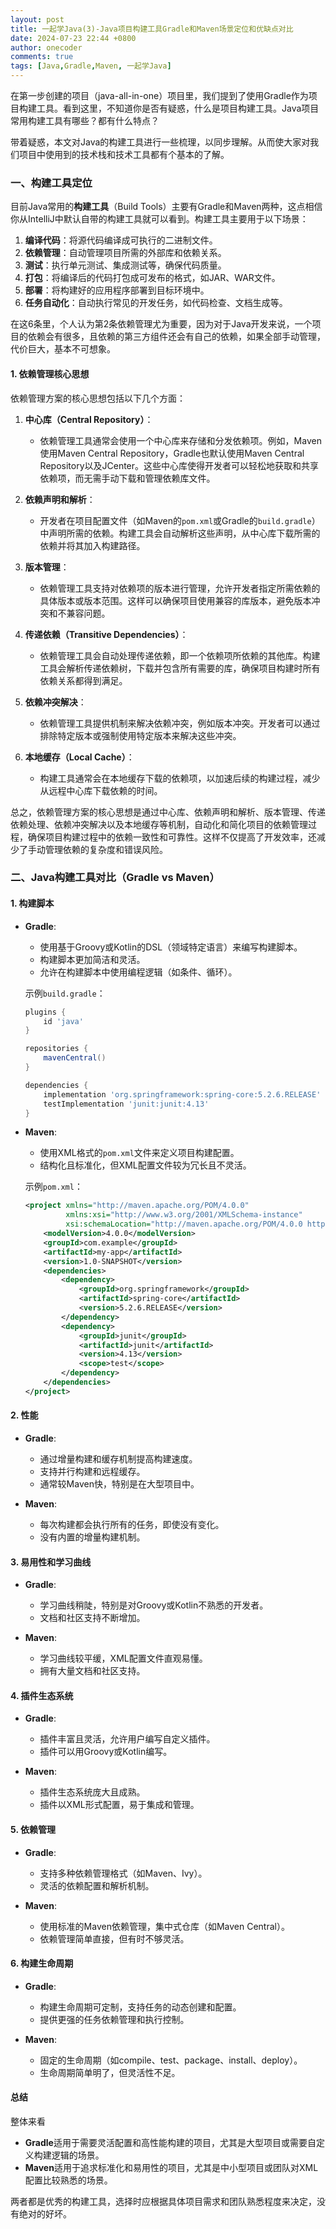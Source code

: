 ```yaml
---
layout: post
title: 一起学Java(3)-Java项目构建工具Gradle和Maven场景定位和优缺点对比
date: 2024-07-23 22:44 +0800
author: onecoder
comments: true
tags: [Java,Gradle,Maven, 一起学Java]
---
```

在第一步创建的项目（java-all-in-one）项目里，我们提到了使用Gradle作为项目构建工具。看到这里，不知道你是否有疑惑，什么是项目构建工具。Java项目常用构建工具有哪些？都有什么特点？

带着疑惑，本文对Java的构建工具进行一些梳理，以同步理解。从而使大家对我们项目中使用到的技术栈和技术工具都有个基本的了解。

<!--more-->

### 一、构建工具定位

目前Java常用的**构建工具**（Build Tools）主要有Gradle和Maven两种，这点相信你从IntelliJ中默认自带的构建工具就可以看到。构建工具主要用于以下场景：

1. **编译代码**：将源代码编译成可执行的二进制文件。
2. **依赖管理**：自动管理项目所需的外部库和依赖关系。
3. **测试**：执行单元测试、集成测试等，确保代码质量。
4. **打包**：将编译后的代码打包成可发布的格式，如JAR、WAR文件。
5. **部署**：将构建好的应用程序部署到目标环境中。
6. **任务自动化**：自动执行常见的开发任务，如代码检查、文档生成等。

在这6条里，个人认为第2条依赖管理尤为重要，因为对于Java开发来说，一个项目的依赖会有很多，且依赖的第三方组件还会有自己的依赖，如果全部手动管理，代价巨大，基本不可想象。

#### 1. 依赖管理核心思想

依赖管理方案的核心思想包括以下几个方面：

1. **中心库（Central Repository）**：
    - 依赖管理工具通常会使用一个中心库来存储和分发依赖项。例如，Maven使用Maven Central Repository，Gradle也默认使用Maven Central Repository以及JCenter。这些中心库使得开发者可以轻松地获取和共享依赖项，而无需手动下载和管理依赖库文件。

2. **依赖声明和解析**：
    - 开发者在项目配置文件（如Maven的`pom.xml`或Gradle的`build.gradle`）中声明所需的依赖。构建工具会自动解析这些声明，从中心库下载所需的依赖并将其加入构建路径。

3. **版本管理**：
    - 依赖管理工具支持对依赖项的版本进行管理，允许开发者指定所需依赖的具体版本或版本范围。这样可以确保项目使用兼容的库版本，避免版本冲突和不兼容问题。

4. **传递依赖（Transitive Dependencies）**：
    - 依赖管理工具会自动处理传递依赖，即一个依赖项所依赖的其他库。构建工具会解析传递依赖树，下载并包含所有需要的库，确保项目构建时所有依赖关系都得到满足。

5. **依赖冲突解决**：
    - 依赖管理工具提供机制来解决依赖冲突，例如版本冲突。开发者可以通过排除特定版本或强制使用特定版本来解决这些冲突。

6. **本地缓存（Local Cache）**：
    - 构建工具通常会在本地缓存下载的依赖项，以加速后续的构建过程，减少从远程中心库下载依赖的时间。

总之，依赖管理方案的核心思想是通过中心库、依赖声明和解析、版本管理、传递依赖处理、依赖冲突解决以及本地缓存等机制，自动化和简化项目的依赖管理过程，确保项目构建过程中的依赖一致性和可靠性。这样不仅提高了开发效率，还减少了手动管理依赖的复杂度和错误风险。

### 二、Java构建工具对比（Gradle vs Maven）

#### 1. 构建脚本

- **Gradle**:
  - 使用基于Groovy或Kotlin的DSL（领域特定语言）来编写构建脚本。
  - 构建脚本更加简洁和灵活。
  - 允许在构建脚本中使用编程逻辑（如条件、循环）。

  示例`build.gradle`：

  ```groovy
  plugins {
      id 'java'
  }

  repositories {
      mavenCentral()
  }

  dependencies {
      implementation 'org.springframework:spring-core:5.2.6.RELEASE'
      testImplementation 'junit:junit:4.13'
  }
  ```

- **Maven**:
  - 使用XML格式的`pom.xml`文件来定义项目构建配置。
  - 结构化且标准化，但XML配置文件较为冗长且不灵活。

  示例`pom.xml`：

  ```xml
  <project xmlns="http://maven.apache.org/POM/4.0.0"
           xmlns:xsi="http://www.w3.org/2001/XMLSchema-instance"
           xsi:schemaLocation="http://maven.apache.org/POM/4.0.0 http://maven.apache.org/xsd/maven-4.0.0.xsd">
      <modelVersion>4.0.0</modelVersion>
      <groupId>com.example</groupId>
      <artifactId>my-app</artifactId>
      <version>1.0-SNAPSHOT</version>
      <dependencies>
          <dependency>
              <groupId>org.springframework</groupId>
              <artifactId>spring-core</artifactId>
              <version>5.2.6.RELEASE</version>
          </dependency>
          <dependency>
              <groupId>junit</groupId>
              <artifactId>junit</artifactId>
              <version>4.13</version>
              <scope>test</scope>
          </dependency>
      </dependencies>
  </project>
  ```

#### 2. 性能

- **Gradle**:
  - 通过增量构建和缓存机制提高构建速度。
  - 支持并行构建和远程缓存。
  - 通常较Maven快，特别是在大型项目中。

- **Maven**:
  - 每次构建都会执行所有的任务，即使没有变化。
  - 没有内置的增量构建机制。

#### 3. 易用性和学习曲线

- **Gradle**:
  - 学习曲线稍陡，特别是对Groovy或Kotlin不熟悉的开发者。
  - 文档和社区支持不断增加。

- **Maven**:
  - 学习曲线较平缓，XML配置文件直观易懂。
  - 拥有大量文档和社区支持。

#### 4. 插件生态系统

- **Gradle**:
  - 插件丰富且灵活，允许用户编写自定义插件。
  - 插件可以用Groovy或Kotlin编写。

- **Maven**:
  - 插件生态系统庞大且成熟。
  - 插件以XML形式配置，易于集成和管理。

#### 5. 依赖管理

- **Gradle**:
  - 支持多种依赖管理格式（如Maven、Ivy）。
  - 灵活的依赖配置和解析机制。

- **Maven**:
  - 使用标准的Maven依赖管理，集中式仓库（如Maven Central）。
  - 依赖管理简单直接，但有时不够灵活。

#### 6. 构建生命周期

- **Gradle**:
  - 构建生命周期可定制，支持任务的动态创建和配置。
  - 提供更强的任务依赖管理和执行控制。

- **Maven**:
  - 固定的生命周期（如compile、test、package、install、deploy）。
  - 生命周期简单明了，但灵活性不足。

#### 总结

整体来看

- **Gradle**适用于需要灵活配置和高性能构建的项目，尤其是大型项目或需要自定义构建逻辑的场景。
- **Maven**适用于追求标准化和易用性的项目，尤其是中小型项目或团队对XML配置比较熟悉的场景。

两者都是优秀的构建工具，选择时应根据具体项目需求和团队熟悉程度来决定，没有绝对的好坏。